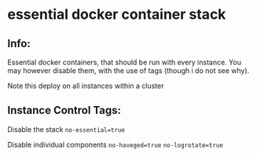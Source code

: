 # essential docker container stack

## Info:

Essential docker containers, that should be run with every instance.
You may however disable them, with the use of tags (though i do not see why).

Note this deploy on all instances within a cluster

## Instance Control Tags:

Disable the stack
`no-essential=true`

Disable individual components
`no-haveged=true`
`no-logrotate=true`